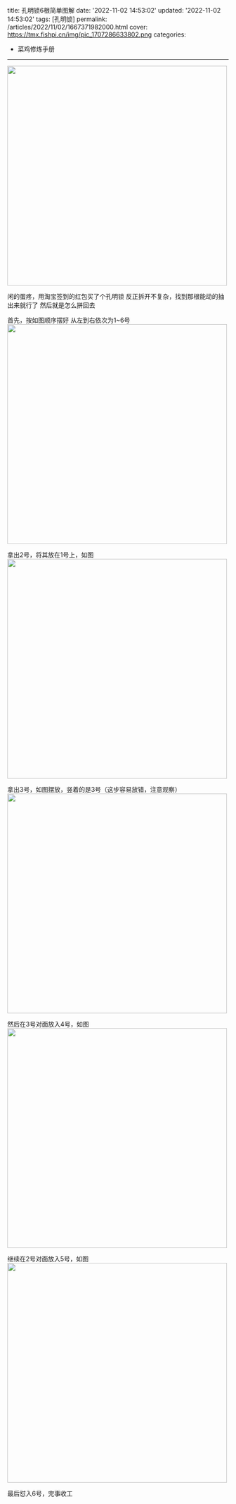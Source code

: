 title: 孔明锁6根简单图解
date: '2022-11-02 14:53:02'
updated: '2022-11-02 14:53:02'
tags: [孔明锁]
permalink: /articles/2022/11/02/1667371982000.html
cover: https://tmx.fishpi.cn/img/pic_1707286633802.png
categories: 
- 菜鸡修炼手册
---

<img src=https://tmx.fishpi.cn/img/kongmingsuo00.jpg width="500">

闲的蛋疼，用淘宝签到的红包买了个孔明锁
反正拆开不复杂，找到那根能动的抽出来就行了
然后就是怎么拼回去

首先，按如图顺序摆好
从左到右依次为1~6号
<img src=https://tmx.fishpi.cn/img/kongmingsuo01.jpg width="500">

拿出2号，将其放在1号上，如图
<img src=https://tmx.fishpi.cn/img/kongmingsuo02.jpg width="500">

拿出3号，如图摆放，竖着的是3号（这步容易放错，注意观察）
<img src=https://tmx.fishpi.cn/img/kongmingsuo03.jpg width="500">

然后在3号对面放入4号，如图
<img src=https://tmx.fishpi.cn/img/kongmingsuo04.jpg width="500">

继续在2号对面放入5号，如图
<img src=https://tmx.fishpi.cn/img/kongmingsuo05.jpg width="500">

最后怼入6号，完事收工